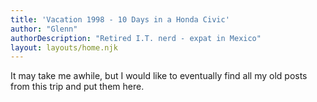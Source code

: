 ```yaml
---
title: 'Vacation 1998 - 10 Days in a Honda Civic'
author: "Glenn"
authorDescription: "Retired I.T. nerd - expat in Mexico"
layout: layouts/home.njk
---
```

It may take me awhile, but I would like to eventually find all my old posts from this trip and put them here.